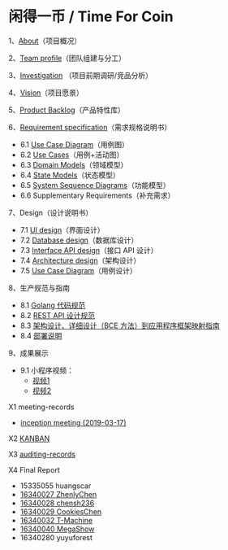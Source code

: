 # 闲得一币 / Time For Coin

1、[About](docs/about.md)（项目概况）

2、[Team profile](docs/team-profile.md)（团队组建与分工）

3、[Investigation](docs/investigation.md) （项目前期调研/竞品分析）

4、[Vision](docs/vision.md)（项目愿景）

5、[Product Backlog](docs/product-backlog.md)（产品特性库）

6、[Requirement specification](docs/requirement.md)（需求规格说明书）

- 6.1 [Use Case Diagram](docs/use-case.md)（用例图）
- 6.2 [Use Cases](docs/use-case-and-activity)（用例+活动图）
- 6.3 [Domain Models](docs/domain.md)（领域模型）
- 6.4 [State Models](docs/status.md)（状态模型）
- 6.5 [System Sequence Diagrams](docs/system-sequence-diagrams/ssd.md)（功能模型）
- 6.6 Supplementary Requirements（补充需求）

7、Design（设计说明书）

- 7.1 [UI design](design/ui-design.md)（界面设计）
- 7.2 [Database design](design/db-design.md)（数据库设计）
- 7.3 [Interface API design](http://xm.zhenly.cn//docs/swagger/?url=https://raw.githubusercontent.com/TimeForCoin/Dashboard/master/design/api.yaml#/)（接口 API 设计）
- 7.4 [Architecture design](design/architecture-design.md)（架构设计）
- 7.5 [Use Case Diagram](docs/system-sequence-diagrams/ucd.md)（用例设计）

8、生产规范与指南

- 8.1 [Golang 代码规范](https://golang.org/doc/effective_go.html)
- 8.2 [REST API 设计规范](http://www.ruanyifeng.com/blog/2014/05/restful_api.html)
- 8.3 [架构设计、详细设计（BCE 方法）到应用程序框架映射指南](design/architecture-design.md)
- 8.4 [部署说明](docs/deploy.md)

9、成果展示

- 9.1 小程序视频：
  - [视频1](https://www.bilibili.com/video/av57046289)
  - [视频2](https://www.bilibili.com/video/av57046458)

X1 meeting-records

- [inception meeting (2019-03-17)](meetings/meeting-01-20190317.md)

X2 [KANBAN](https://github.com/orgs/TimeForCoin/projects)

X3 [auditing-records](docs/auditing-records)

X4 Final Report

- 15335055 huangscar
- [16340027 ZhenlyChen](docs/personal/16340027)
- [16340028 chensh236](docs/personal/16340028)
- [16340029 CookiesChen](docs/personal/16340029)
- [16340032 T-Machine](docs/personal/16340032)
- [16340040 MegaShow](docs/personal/16340040)
- 16340280 yuyuforest
